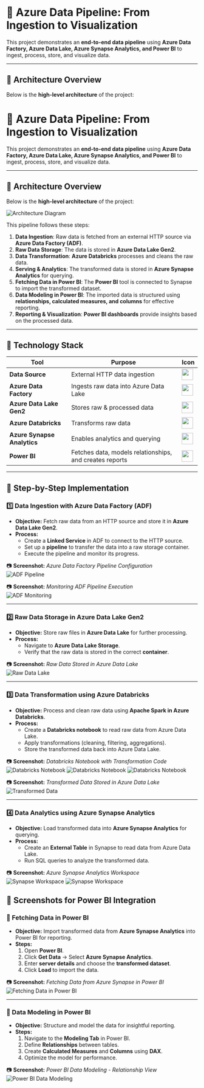 # 🚀 Azure Data Pipeline: From Ingestion to Visualization

This project demonstrates an **end-to-end data pipeline** using **Azure Data Factory, Azure Data Lake, Azure Synapse Analytics, and Power BI** to ingest, process, store, and visualize data.

---

## 📌 Architecture Overview

Below is the **high-level architecture** of the project:

# 🚀 Azure Data Pipeline: From Ingestion to Visualization

This project demonstrates an **end-to-end data pipeline** using **Azure Data Factory, Azure Data Lake, Azure Synapse Analytics, and Power BI** to ingest, process, store, and visualize data.

---

## 📌 Architecture Overview

Below is the **high-level architecture** of the project:

![Architecture Diagram](screenshots/Architecture_Diagram.png)

This pipeline follows these steps:
1. **Data Ingestion**: Raw data is fetched from an external HTTP source via **Azure Data Factory (ADF)**.
2. **Raw Data Storage**: The data is stored in **Azure Data Lake Gen2**.
3. **Data Transformation**: **Azure Databricks** processes and cleans the raw data.
4. **Serving & Analytics**: The transformed data is stored in **Azure Synapse Analytics** for querying.
5. **Fetching Data in Power BI**: The **Power BI** tool is connected to Synapse to import the transformed dataset.
6. **Data Modeling in Power BI**: The imported data is structured using **relationships, calculated measures, and columns** for effective reporting.
7. **Reporting & Visualization**: **Power BI dashboards** provide insights based on the processed data.

---

## 🔹 **Technology Stack**

| Tool                     | Purpose                                      | Icon |
|--------------------------|----------------------------------------------|------|
| **Data Source**           | External HTTP data ingestion                | <img src="icons/http.png" width="30" height="30" /> |
| **Azure Data Factory**    | Ingests raw data into Azure Data Lake        | <img src="icons/adf.png" width="30" height="30" /> |
| **Azure Data Lake Gen2**  | Stores raw & processed data                  | <img src="icons/data_lake.png" width="30" height="30" /> |
| **Azure Databricks**      | Transforms raw data                         | <img src="icons/databricks.png" width="30" height="30" /> |
| **Azure Synapse Analytics** | Enables analytics and querying             | <img src="icons/synapse.png" width="30" height="30" /> |
| **Power BI**              | Fetches data, models relationships, and creates reports | <img src="icons/powerbi.png" width="30" height="30" /> |


---


## 🚀 Step-by-Step Implementation

### 1️⃣ Data Ingestion with Azure Data Factory (ADF)
- **Objective:** Fetch raw data from an HTTP source and store it in **Azure Data Lake Gen2**.
- **Process:**
  - Create a **Linked Service** in ADF to connect to the HTTP source.
  - Set up a **pipeline** to transfer the data into a raw storage container.
  - Execute the pipeline and monitor its progress.

📷 **Screenshot:** *Azure Data Factory Pipeline Configuration*  
![ADF Pipeline](screenshots/adf_pipeline.png)

📷 **Screenshot:** *Monitoring ADF Pipeline Execution*  
![ADF Monitoring](screenshots/adf_monitoring.png)

---

### 2️⃣ Raw Data Storage in Azure Data Lake Gen2
- **Objective:** Store raw files in **Azure Data Lake** for further processing.
- **Process:**
  - Navigate to **Azure Data Lake Storage**.
  - Verify that the raw data is stored in the correct **container**.

📷 **Screenshot:** *Raw Data Stored in Azure Data Lake*  
![Raw Data Lake](screenshots/raw_data_lake.png)

---

### 3️⃣ Data Transformation using Azure Databricks
- **Objective:** Process and clean raw data using **Apache Spark in Azure Databricks**.
- **Process:**
  - Create a **Databricks notebook** to read raw data from Azure Data Lake.
  - Apply transformations (cleaning, filtering, aggregations).
  - Store the transformed data back into Azure Data Lake.

📷 **Screenshot:** *Databricks Notebook with Transformation Code*  
![Databricks Notebook](screenshots/databricks_notebook1.png)
![Databricks Notebook](screenshots/databricks_notebook2.png)
![Databricks Notebook](screenshots/databricks_notebook3.png)

📷 **Screenshot:** *Transformed Data Stored in Azure Data Lake*  
![Transformed Data](screenshots/transformed_data_lake.png)

---

### 4️⃣ Data Analytics using Azure Synapse Analytics
- **Objective:** Load transformed data into **Azure Synapse Analytics** for querying.
- **Process:**
  - Create an **External Table** in Synapse to read data from Azure Data Lake.
  - Run SQL queries to analyze the transformed data.

📷 **Screenshot:** *Azure Synapse Analytics Workspace*  
![Synapse Workspace](screenshots/synapse_workspace1.png)
![Synapse Workspace](screenshots/synapse_workspace2.png)

## 📸 **Screenshots for Power BI Integration**  

### 🔹 Fetching Data in Power BI  
- **Objective:** Import transformed data from **Azure Synapse Analytics** into Power BI for reporting.  
- **Steps:**
  1. Open **Power BI**.
  2. Click **Get Data** → Select **Azure Synapse Analytics**.
  3. Enter **server details** and choose the **transformed dataset**.
  4. Click **Load** to import the data.

📷 **Screenshot:** *Fetching Data from Azure Synapse in Power BI*  
![Fetching Data in Power BI](screenshots/powerbi_fetch_data.png)

---

### 🔹 Data Modeling in Power BI  
- **Objective:** Structure and model the data for insightful reporting.  
- **Steps:**
  1. Navigate to the **Modeling Tab** in Power BI.
  2. Define **Relationships** between tables.
  3. Create **Calculated Measures** and **Columns** using **DAX**.
  4. Optimize the model for performance.

📷 **Screenshot:** *Power BI Data Modeling - Relationship View*  
![Power BI Data Modeling](screenshots/powerbi_data_modeling.png)

